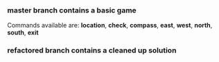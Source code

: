 ### master branch contains a basic game
Commands available are: **location**, **check**, **compass**, **east**, **west**, **north**, **south**, **exit**

### refactored branch contains a cleaned up solution